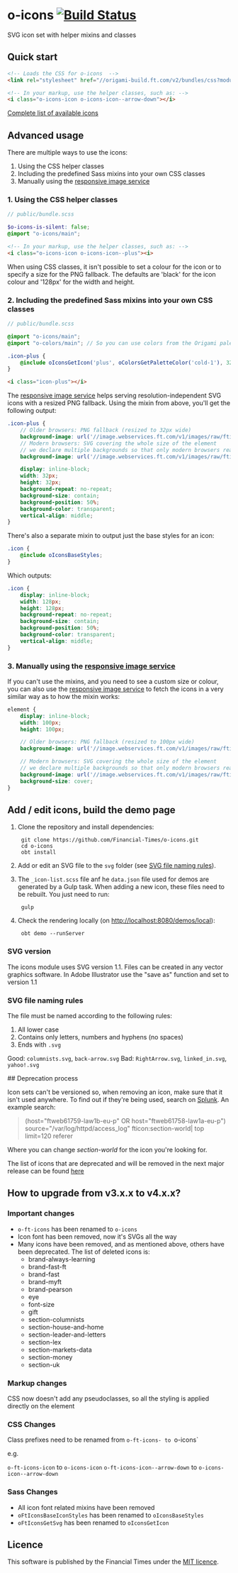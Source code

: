 # o-icons [![Build Status](https://circleci.com/gh/Financial-Times/o-icons.png?style=shield&circle-token=bd79f68bf3b7af081ef39c62e493e737d56d2958)](https://circleci.com/gh/Financial-Times/o-icons)

SVG icon set with helper mixins and classes

## Quick start

```html
<!-- Loads the CSS for o-icons  -->
<link rel="stylesheet" href="//origami-build.ft.com/v2/bundles/css?modules=o-icons@^2.0.0" />

<!-- In your markup, use the helper classes, such as: -->
<i class="o-icons-icon o-icons-icon--arrow-down"></i>
```

[Complete list of available icons](http://origami-build.ft.com/v2/files/o-icons@latest/demos/all-icons.html)

## Advanced usage

There are multiple ways to use the icons:

1. Using the CSS helper classes
1. Including the predefined Sass mixins into your own CSS classes
1. Manually using the [responsive image service](https://image.webservices.ft.com)

### 1. Using the CSS helper classes

```scss
// public/bundle.scss

$o-icons-is-silent: false;
@import "o-icons/main";
```

```html
<!-- In your markup, use the helper classes, such as: -->
<i class="o-icons-icon o-icons-icon--plus"><i>
```

When using CSS classes, it isn't possible to set a colour for the icon or to specify a size for the PNG fallback. The defaults are 'black' for the icon colour and '128px' for the width and height.

### 2. Including the predefined Sass mixins into your own CSS classes

```scss
// public/bundle.scss

@import "o-icons/main";
@import "o-colors/main"; // So you can use colors from the Origami palette, but mixin accepts hex codes

.icon-plus {
	@include oIconsGetIcon('plus', oColorsGetPaletteColor('cold-1'), 32);
}
```

```html
<i class="icon-plus"></i>
```

The [responsive image service](https://image.webservices.ft.com/) helps serving resolution-independent SVG icons with a resized PNG fallback. Using the mixin from above, you'll get the following output:

```scss
.icon-plus {
	// Older browsers: PNG fallback (resized to 32px wide)
	background-image: url('//image.webservices.ft.com/v1/images/raw/fticon:plus?width=32&format=png&source=o-icons');
	// Modern browsers: SVG covering the whole size of the element
	// we declare multiple backgrounds so that only modern browsers read this property
	background-image: url('//image.webservices.ft.com/v1/images/raw/fticon:plus?format=svg&source=o-icons'), none;

	display: inline-block;
	width: 32px;
	height: 32px;
	background-repeat: no-repeat;
	background-size: contain;
	background-position: 50%;
	background-color: transparent;
	vertical-align: middle;
}
```

There's also a separate mixin to output just the base styles for an icon:

```scss
.icon {
	@include oIconsBaseStyles;
}
```

Which outputs:

```scss
.icon {
	display: inline-block;
	width: 128px;
	height: 128px;
	background-repeat: no-repeat;
	background-size: contain;
	background-position: 50%;
	background-color: transparent;
	vertical-align: middle;
}
```

### 3. Manually using the [responsive image service](https://image.webservices.ft.com)

If you can't use the mixins, and you need to see a custom size or colour, you can also use the [responsive image service](https://image.webservices.ft.com) to fetch the icons in a very similar way as to how the mixin works:

```scss
element {
    display: inline-block;
    width: 100px;
    height: 100px;

    // Older browsers: PNG fallback (resized to 100px wide)
    background-image: url('//image.webservices.ft.com/v1/images/raw/fticon:tick?width=100&format=png&source=my-product');

    // Modern browsers: SVG covering the whole size of the element
    // we declare multiple backgrounds so that only modern browsers read this property
    background-image: url('//image.webservices.ft.com/v1/images/raw/fticon:tick?format=svg&source=my-product'), none;
    background-size: cover;
}
```

## Add / edit icons, build the  demo page

1. Clone the repository and install dependencies:

		git clone https://github.com/Financial-Times/o-icons.git 
		cd o-icons
		obt install

1. Add or edit an SVG file to the `svg` folder (see [SVG file naming rules](#svg-file-naming-rules)).
1. The `_icon-list.scss` file anf he `data.json` file used for demos are generated by a Gulp task. When adding a new icon, these files need to be rebuilt. You just need to run:

		gulp

1. Check the rendering locally (on [http://localhost:8080/demos/local](http://localhost:8080/demos/local)):

		obt demo --runServer

### SVG version

The icons module uses SVG version 1.1. Files can be created in any vector graphics software. In Adobe Illustrator use the "save as" function and set to version 1.1

### SVG file naming rules

The file must be named according to the following rules:

1. All lower case
2. Contains only letters, numbers and hyphens (no spaces)
3. Ends with `.svg`

Good: `columnists.svg`, `back-arrow.svg`
Bad: `RightArrow.svg`, `linked_in.svg`, `yahoo!.svg`

## Deprecation process

Icon sets can't be versioned so, when removing an icon, make sure that it isn't used anywhere. To find out if they're being used, search on [Splunk](http://splunk.internal.ft.com). An example search:

> (host="ftweb61759-law1b-eu-p" OR host="ftweb61758-law1a-eu-p") source="/var/log/httpd/access_log" fticon:section-world| top limit=120 referer

Where you can change _section-world_ for the icon you're looking for.

The list of icons that are deprecated and will be removed in the next major release can be found [here](_deprecated.js)

## How to upgrade from v3.x.x to v4.x.x?

### Important changes

* `o-ft-icons` has been renamed to `o-icons`
* Icon font has been removed, now it's SVGs all the way
* Many icons have been removed, and as mentioned above, others have been deprecated. The list of deleted icons is:
	- brand-always-learning
	- brand-fast-ft
	- brand-fast
	- brand-myft
	- brand-pearson
	- eye
	- font-size
	- gift
	- section-columnists
	- section-house-and-home
	- section-leader-and-letters
	- section-lex
	- section-markets-data
	- section-money
	- section-uk

### Markup changes

CSS now doesn't add any pseudoclasses, so all the styling is applied directly on the element

### CSS Changes

Class prefixes need to be renamed from `o-ft-icons- to `o-icons`

e.g.

`o-ft-icons-icon` to `o-icons-icon`
`o-ft-icons-icon--arrow-down` to `o-icons-icon--arrow-down`

### Sass Changes

* All icon font related mixins have been removed
* `oFtIconsBaseIconStyles` has been renamed to `oIconsBaseStyles`
* `oFtIconsGetSvg` has been renamed to `oIconsGetIcon`

## Licence

This software is published by the Financial Times under the [MIT licence](http://opensource.org/licenses/MIT).
